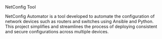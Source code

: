 NetConfig Tool 

NetConfig Automator is a tool developed to automate the configuration of network devices such as routers and switches using Ansible and Python. This project simplifies and streamlines the process of deploying consistent and secure configurations across multiple devices.
